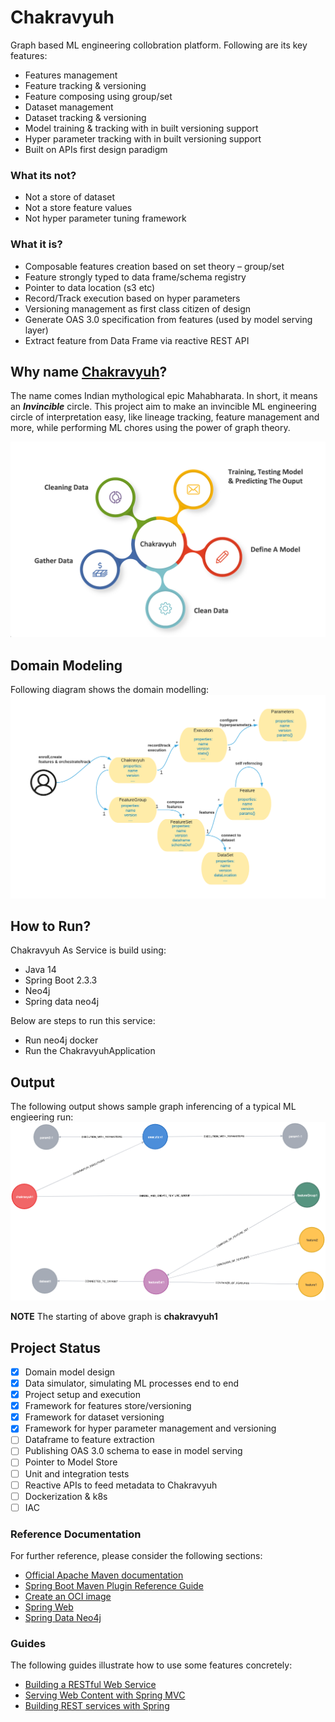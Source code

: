 # Chakravyuh
Graph based ML engineering collobration platform. Following are its key features:
* Features management
* Feature tracking & versioning
* Feature composing using group/set
* Dataset management
* Dataset tracking & versioning
* Model training & tracking with in built versioning support
* Hyper parameter tracking with in built versioning support
* Built on APIs first design paradigm

### What its not?
* Not a store of dataset
* Not a store feature values
* Not hyper parameter tuning framework

### What it is?
* Composable features creation based on set theory – group/set
* Feature strongly typed to data frame/schema registry
* Pointer to data location (s3 etc)
* Record/Track execution based on hyper parameters
* Versioning management as first class citizen of design
* Generate OAS 3.0 specification from features (used by model serving layer)
* Extract feature from Data Frame via reactive REST API

## Why name [Chakravyuh](http://mahabharata-research.com/military%20academy/the%20mysterious%20chakravyuha.html)?

The name comes Indian mythological epic Mahabharata. In short, it means an **_Invincible_** circle. This project aim to make an invincible ML engineering circle of interpretation easy, like lineage tracking, feature management and more, while performing ML chores using the power of graph theory. 

![alt text](Chakravyuh.png)

## Domain Modeling
Following diagram shows the domain modelling:
![alt text](domain-graph-model.png)

## How to Run?
Chakravyuh As Service is build using:
- Java 14
- Spring Boot 2.3.3
- Neo4j
- Spring data neo4j

Below are steps to run this service:
- Run neo4j docker
- Run the ChakravyuhApplication

## Output
The following output shows sample graph inferencing of a typical ML engieering run:
![alt text](output.png)

**NOTE** The starting of above graph is **chakravyuh1**

## Project Status

- [x] Domain model design
- [x] Data simulator, simulating ML processes end to end
- [X] Project setup and execution
- [X] Framework for features store/versioning
- [X] Framework for dataset versioning
- [X] Framework for hyper parameter management and versioning
- [ ] Dataframe to feature extraction
- [ ] Publishing OAS 3.0 schema to ease in model serving
- [ ] Pointer to Model Store
- [ ] Unit and integration tests
- [ ] Reactive APIs to feed metadata to Chakravyuh
- [ ] Dockerization & k8s
- [ ] IAC
### Reference Documentation
For further reference, please consider the following sections:

* [Official Apache Maven documentation](https://maven.apache.org/guides/index.html)
* [Spring Boot Maven Plugin Reference Guide](https://docs.spring.io/spring-boot/docs/2.3.3.RELEASE/maven-plugin/reference/html/)
* [Create an OCI image](https://docs.spring.io/spring-boot/docs/2.3.3.RELEASE/maven-plugin/reference/html/#build-image)
* [Spring Web](https://docs.spring.io/spring-boot/docs/2.3.3.RELEASE/reference/htmlsingle/#boot-features-developing-web-applications)
* [Spring Data Neo4j](https://spring.io/projects/spring-data-neo4j)


### Guides
The following guides illustrate how to use some features concretely:

* [Building a RESTful Web Service](https://spring.io/guides/gs/rest-service/)
* [Serving Web Content with Spring MVC](https://spring.io/guides/gs/serving-web-content/)
* [Building REST services with Spring](https://spring.io/guides/tutorials/bookmarks/)







